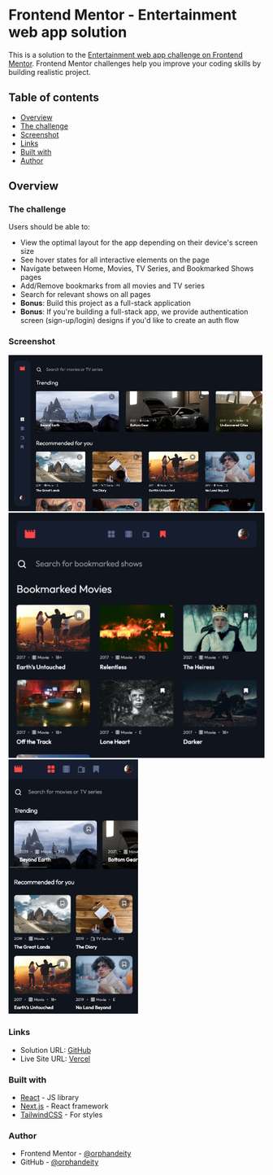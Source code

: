 # Frontend Mentor - Entertainment web app solution

This is a solution to the [Entertainment web app challenge on Frontend Mentor](https://www.frontendmentor.io/challenges/entertainment-web-app-J-UhgAW1X). Frontend Mentor challenges help you improve your coding skills by building realistic project.

## Table of contents

- [Overview](#overview)
- [The challenge](#the-challenge)
- [Screenshot](#screenshot)
- [Links](#links)
- [Built with](#built-with)
- [Author](#author)

## Overview

### The challenge

Users should be able to:

- View the optimal layout for the app depending on their device's screen size
- See hover states for all interactive elements on the page
- Navigate between Home, Movies, TV Series, and Bookmarked Shows pages
- Add/Remove bookmarks from all movies and TV series
- Search for relevant shows on all pages
- **Bonus**: Build this project as a full-stack application
- **Bonus**: If you're building a full-stack app, we provide authentication screen (sign-up/login) designs if you'd like to create an auth flow

### Screenshot

![](./screenshots/screenshot-desktop.png)
![](./screenshots/screenshot-tablet.png)
![](./screenshots/screenshot-mobile.png)

### Links

- Solution URL: [GitHub](https://github.com/orphandeity/entertainment-web-app.git)
- Live Site URL: [Vercel](https://entertainment-web-app-tan.vercel.app/)

### Built with

- [React](https://reactjs.org/) - JS library
- [Next.js](https://nextjs.org/) - React framework
- [TailwindCSS](https://tailwindcss.com/) - For styles

### Author

- Frontend Mentor - [@orphandeity](https://www.frontendmentor.io/profile/orphandeity)
- GitHub - [@orphandeity](https://www.github.com/orphandeity)

